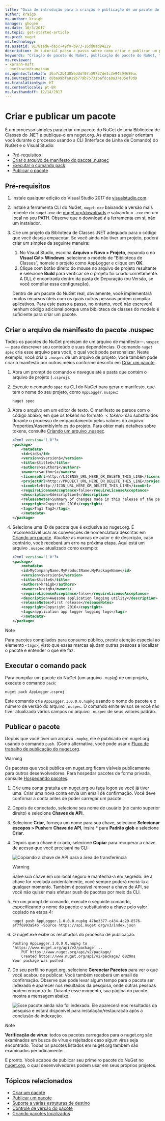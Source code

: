 ```yaml
---
title: "Guia de introdução para a criação e publicação de um pacote do NuGet | Microsoft Docs"
author: kraigb
ms.author: kraigb
manager: ghogen
ms.date: 10/3/2017
ms.topic: get-started-article
ms.prod: nuget
ms.technology: 
ms.assetid: 91781ed6-da5c-49f0-b973-16dd8ad84229
description: Um tutorial passo a passo sobre como criar e publicar um pacote do NuGet usando a interface de linha de comando nuget.exe e o Visual Studio.
keywords: "Criação de pacote do NuGet, publicação de pacote do NuGet, tutorial do NuGet"
ms.reviewer:
- karann-msft
- unniravindranathan
ms.openlocfilehash: 36a7c2b1d056dddf07a59737de1c3e94294689ac
ms.sourcegitcommit: d0ba99bfe019b779b75731bafdca8a37e35ef0d9
ms.translationtype: HT
ms.contentlocale: pt-BR
ms.lasthandoff: 12/14/2017
---
```

# <a name="create-and-publish-a-package"></a>Criar e publicar um pacote

É um processo simples para criar um pacote do NuGet de uma Biblioteca de Classes do .NET e publique-o em nuget.org. As etapas a seguir orientam você durante o processo usando a CLI (Interface de Linha de Comando) do NuGet e o Visual Studio:

- [Pré-requisitos](#install-pre-requisites)
- [Criar o arquivo de manifesto do pacote .nuspec](#create-the-nuspec-package-manifest-file)
- [Executar o comando pack](#run-the-pack-command)
- [Publicar o pacote](#publish-the-package)

## <a name="pre-requisites"></a>Pré-requisitos

1. Instale qualquer edição do Visual Studio 2017 de [visualstudio.com](https://www.visualstudio.com/).

1. Instale a ferramenta CLI do NuGet, `nuget.exe` baixando a versão mais recente do `nuget.exe` de [nuget.org/downloads](https://nuget.org/downloads) e salvando o `.exe` em um local no seu PATH. Observe que o download *é* a ferramenta em si, não um instalador.

1. Crie um projeto da Biblioteca de Classes .NET adequado para o código que você deseja empacotar. Se você ainda não tiver um projeto, poderá criar um simples da seguinte maneira:
    1. No Visual Studio, escolha **Arquivo > Novo > Projeto**, expanda o nó **Visual C# > Windows**, selecione o modelo de “Biblioteca de Classes”, nomeie o projeto como AppLogger e clique em **OK**.
    1. Clique com botão direito do mouse no arquivo de projeto resultante e selecione **Build** para verificar se o projeto foi criado corretamente. A DLL é encontrada dentro da pasta de Depuração (ou Versão, se você compilar essa configuração).

    Dentro de um pacote do NuGet real, obviamente, você implementará muitos recursos úteis com os quais outras pessoas podem compilar aplicativos. Para este passo a passo, no entanto, você não escreverá nenhum código adicional porque uma biblioteca de classes do modelo é suficiente para criar um pacote.

## <a name="create-the-nuspec-package-manifest-file"></a>Criar o arquivo de manifesto do pacote .nuspec

Todos os pacotes do NuGet precisam de um arquivo de manifesto&mdash;`.nuspec`&mdash; para descrever seu conteúdo e suas dependências. O comando `nuget spec` cria esse arquivo para você, o qual você pode personalizar. Neste exemplo, você cria o `.nuspec` de um arquivo de projeto; você também pode criar o manifesto por outros meios conforme descrito em [Criar um pacote](../create-packages/creating-a-package.md).

1. Abra um prompt de comando e navegue até a pasta que contém o arquivo de projeto (`.csproj`).

1. Execute o comando `spec` da CLI do NuGet para gerar o manifesto, que tem o nome do seu projeto, como `AppLogger.nuspec`:

    ```
    nuget spec
    ```

1. Abra o arquivo em um editor de texto. O manifesto se parece com o código abaixo, em que os tokens no formato *$`<token>`$* são substituídos durante o processo de empacotamento pelos valores do arquivo Properties/AssemblyInfo.cs do projeto. Para obter mais detalhes sobre tokens, consulte [Criando um arquivo .nuspec](../create-packages/creating-a-package.md#creating-the-nuspec-file).

    ```xml
    <?xml version="1.0"?>
    <package>
        <metadata>
        <id>$id$</id>
        <version>$version$</version>
        <title>$title$</title>
        <authors>$author$</authors>
        <owners>$author$</owners>
        <licenseUrl>http://LICENSE_URL_HERE_OR_DELETE_THIS_LINE</licenseUrl>
        <projectUrl>http://PROJECT_URL_HERE_OR_DELETE_THIS_LINE</projectUrl>
        <iconUrl>http://ICON_URL_HERE_OR_DELETE_THIS_LINE</iconUrl>
        <requireLicenseAcceptance>false</requireLicenseAcceptance>
        <description>$description$</description>
        <releaseNotes>Summary of changes made in this release of the package.</releaseNotes>
        <copyright>Copyright 2016</copyright>
        <tags>Tag1 Tag2</tags>
        </metadata>
    </package>
    ```

1. Selecione uma ID de pacote que é exclusiva ao nuget.org. É recomendável usar as convenções de nomenclatura descritas em [Criando um pacote](../create-packages/creating-a-package.md#choosing-a-unique-package-identifier-and-setting-the-version-number). Atualize as marcas de autor e de descrição, caso contrário, você receberá um erro na próxima etapa. Aqui está um arquivo `.nuspec` atualizado como exemplo:

    ```xml
    <?xml version="1.0"?>
    <package>
        <metadata>
        <id>MyCompanyName.MyProductName.MyPackageName</id>
        <version>$version$</version>
        <title>$title$</title>
        <authors>kraigb</authors>
        <owners>kraigb</owners>
        <requireLicenseAcceptance>false</requireLicenseAcceptance>
        <description>Awesome application logging utility</description>
        <releaseNotes>First release</releaseNotes>
        <copyright>Copyright 2016</copyright>
        <tags>application app logger logging logs</tags>
        </metadata>
    </package>
    ```

> [!Note]
> Para pacotes compilados para consumo público, preste atenção especial ao elemento `<tags>`, visto que essas marcas ajudam outras pessoas a localizar o pacote e entender o que ele faz.

## <a name="run-the-pack-command"></a>Executar o comando pack

Para compilar um pacote do NuGet (um arquivo `.nupkg`) de um projeto, execute o comando `pack`:

```
nuget pack AppLogger.csproj
```

Este comando cria `AppLogger.1.0.0.0.nupkg` usando o nome do pacote e o número de versão do arquivo `.nuspec`. O comando emite avisos se você não tiver atualizado vários campos no arquivo `.nuspec` de seus valores padrão.

## <a name="publish-the-package"></a>Publicar o pacote

Depois que você tiver um arquivo `.nupkg`, ele é publicado em nuget.org usando o comando `push`. (Como alternativa, você pode usar o [Fluxo de trabalho de publicação do nuget.org](../create-packages/publish-a-package.md#publish-to-nugetorg).

> [!Warning]
> Os pacotes que você publica em nuget.org ficam visíveis publicamente para outros desenvolvedores. Para hospedar pacotes de forma privada, consulte [Hospedando pacotes](../hosting-packages/overview.md).


1. Crie uma conta gratuita em [nuget.org](https://www.nuget.org/users/account/LogOn?returnUrl=%2F) ou faça logon se você já tiver uma. Criar uma nova conta envia um email de confirmação. Você deve confirmar a conta antes de poder carregar um pacote.

1. Depois de conectado, selecione seu nome de usuário (no canto superior direito) e selecione **Chaves de API**.

1. Selecione **Criar**, forneça um nome para sua chave, selecione **Selecionar escopos > Push**em **Chave de API**, insira * para **Padrão glob** e selecione **Criar**.

1. Depois que a chave é criada, selecione **Copiar** para recuperar a chave de acesso que você precisará na CLI:

    ![Copiando a chave de API para a área de transferência](media/QS_Create-02-APIKey.png)

    > [!Warning]
    > Salve sua chave em um local seguro e mantenha-a em segredo. Se a chave for revelada acidentalmente, você sempre poderá recriá-la a qualquer momento. Também é possível remover a chave de API, se você não quiser mais efetuar push de pacotes por meio da CLI.

1. Em um prompt de comando, execute o seguinte comando, especificando o nome do pacote e substituindo a chave pelo valor copiado na etapa 4:

    ```
    nuget push AppLogger.1.0.0.0.nupkg 47be3377-c434-4c29-8576-af7f6993a54b -Source https://api.nuget.org/v3/index.json
    ```
    
1. O nuget.exe exibe os resultados do processo de publicação:

    ```
    Pushing AppLogger.1.0.0.0.nupkg to 'https://www.nuget.org/api/v2/package'...
        PUT https://www.nuget.org/api/v2/package/
        Created https://www.nuget.org/api/v2/package/ 6829ms
    Your package was pushed. 
    ```

1. Do seu perfil no nuget.org, selecione **Gerenciar Pacotes** para ver o que você acabou de publicar. Você também receberá um email de confirmação. Observe que pode levar algum tempo para o pacote ser indexado e aparecer nos resultados da pesquisa, onde outras pessoas podem encontrá-lo. Durante esse momento, sua página do pacote mostra a mensagem abaixo:

    ![Esse pacote ainda não foi indexado. Ele aparecerá nos resultados da pesquisa e estará disponível para instalação/restauração após a conclusão da indexação.](media/QS_Create-03-NotIndexed.png)

> [!Note]
> **Verificação de vírus**: todos os pacotes carregados para o nuget.org são examinados em busca de vírus e rejeitados caso algum vírus seja encontrado. Todos os pacotes listados em nuget.org também são examinados periodicamente.

E pronto. Você acabou de publicar seu primeiro pacote do NuGet no [nuget.org](https://www.nuget.org/), o qual desenvolvedores podem usar em seus próprios projetos.

## <a name="related-topics"></a>Tópicos relacionados

- [Criar um pacote](../create-packages/creating-a-package.md)
- [Publicar um pacote](../create-packages/publish-a-package.md)
- [Suporte a várias estruturas de destino](../create-packages/supporting-multiple-target-frameworks.md)
- [Controle de versão do pacote](../reference/package-versioning.md)
- [Criando pacotes localizados](../create-packages/creating-localized-packages.md)
